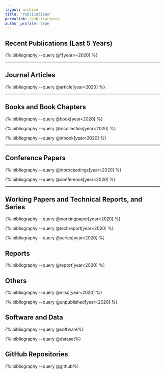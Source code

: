 ```yaml
---
layout: archive
title: "Publications"
permalink: /publications/
author_profile: true
---
```


## Recent Publications (Last 5 Years)

{% bibliography --query @*[year>=2020] %}

---

## Journal Articles

{% bibliography --query @article[year<2020] %}

---

## Books and Book Chapters

{% bibliography --query @book[year<2020] %}

{% bibliography --query @incollection[year<2020] %}

{% bibliography --query @inbook[year<2020] %}

---

## Conference Papers

{% bibliography --query @inproceedings[year<2020] %}

{% bibliography --query @conference[year<2020] %}

---

## Working Papers and Technical Reports, and Series

{% bibliography --query @workingpaper[year<2020] %}

{% bibliography --query @techreport[year<2020] %}

{% bibliography --query @series[year<2020] %}

## Reports

{% bibliography --query @report[year<2020] %}

## Others

{% bibliography --query @misc[year<2020] %}

{% bibliography --query @unpublished[year<2020] %}


## Software and Data

{% bibliography --query @software%}

{% bibliography --query @dataset%}

## GitHub Repositories

{% bibliography --query @github%}